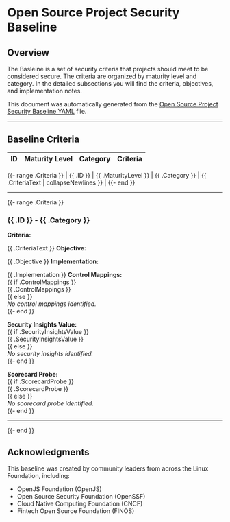 <!-- markdownlint-disable -->

# Open Source Project Security Baseline

## Overview

The Basleine is a set of security criteria that projects should meet to be considered secure. The criteria are organized by maturity level and category. In the detailed subsections you will find the criteria, objectives, and implementation notes.

This document was automatically generated from the [Open Source Project Security Baseline YAML](https://github.com/ossf/security-baselines/blob/main/baselines/ossf-security-baseline.yaml) file.

---

## Baseline Criteria

| ID  | Maturity Level | Category | Criteria |
| --- | -------------- | -------- | -------- |

{{- range .Criteria }}
| {{ .ID }} | {{ .MaturityLevel }} | {{ .Category }} | {{ .CriteriaText | collapseNewlines }} |
{{- end }}

---

{{- range .Criteria }}

### {{ .ID }} - {{ .Category }}

**Criteria:**

{{ .CriteriaText }}
**Objective:**

{{ .Objective }}
**Implementation:**

{{ .Implementation }}
**Control Mappings:**  
{{ if .ControlMappings }}  
{{ .ControlMappings }}  
{{ else }}  
_No control mappings identified._  
{{- end }}

**Security Insights Value:**  
{{ if .SecurityInsightsValue }}  
{{ .SecurityInsightsValue }}  
{{ else }}  
_No security insights identified._  
{{- end }}

**Scorecard Probe:**  
{{ if .ScorecardProbe }}  
{{ .ScorecardProbe }}  
{{ else }}  
_No scorecard probe identified._  
{{- end }}

---

{{- end }}

## Acknowledgments

This baseline was created by community leaders from across the Linux Foundation, including:

- OpenJS Foundation (OpenJS)
- Open Source Security Foundation (OpenSSF)
- Cloud Native Computing Foundation (CNCF)
- Fintech Open Source Foundation (FINOS)

<!-- markdownlint-enable -->
